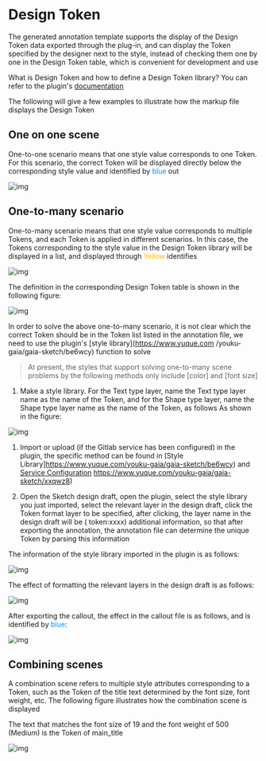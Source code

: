 # Design Token

The generated annotation template supports the display of the Design Token data exported through the plug-in, and can display the Token specified by the designer next to the style, instead of checking them one by one in the Design Token table, which is convenient for development and use

What is Design Token and how to define a Design Token library? You can refer to the plugin's [documentation](https://www.yuque.com/youku-gaia/gaia-sketch/dk7e21)

The following will give a few examples to illustrate how the markup file displays the Design Token

## One on one scene

One-to-one scenario means that one style value corresponds to one Token. For this scenario, the correct Token will be displayed directly below the corresponding style value and identified by <font color="#0091FF">blue</font> out

![img](https://cdn.nlark.com/yuque/0/2022/png/156243/1645671381945-b7b5820c-8d51-4b58-9262-5f61298fb92f.png)

## One-to-many scenario

One-to-many scenario means that one style value corresponds to multiple Tokens, and each Token is applied in different scenarios. In this case, the Tokens corresponding to the style value in the Design Token library will be displayed in a list, and displayed through <font color="#FFB900">Yellow</font> identifies

![img](https://cdn.nlark.com/yuque/0/2022/png/156243/1645671948932-ff8d75d8-f5a9-4748-a33b-3faa17080446.png)

The definition in the corresponding Design Token table is shown in the following figure:

![img](https://cdn.nlark.com/yuque/0/2022/png/156243/1645682804952-542a6d22-05a7-4fc1-b106-eac3589a53d3.png)

In order to solve the above one-to-many scenario, it is not clear which the correct Token should be in the Token list listed in the annotation file, we need to use the plugin's [style library](https://www.yuque.com /youku-gaia/gaia-sketch/be6wcy) function to solve

> At present, the styles that support solving one-to-many scene problems by the following methods only include [color] and [font size]

1. Make a style library. For the Text type layer, name the Text type layer name as the name of the Token, and for the Shape type layer, name the Shape type layer name as the name of the Token, as follows As shown in the figure:

![img](https://cdn.nlark.com/yuque/0/2022/png/156243/1645683027318-cb8d144d-8acb-4ff3-b74c-918b74059c83.png)

1. Import or upload (if the Gitlab service has been configured) in the plugin, the specific method can be found in [Style Library]https://www.yuque.com/youku-gaia/gaia-sketch/be6wcy) and [Service Configuration](https://www.yuque.com/youku-gaia/gaia-sketch/be6wcy) https://www.yuque.com/youku-gaia/gaia-sketch/xxqwz8)

2. Open the Sketch design draft, open the plugin, select the style library you just imported, select the relevant layer in the design draft, click the Token format layer to be specified, after clicking, the layer name in the design draft will be ( token:xxxx) additional information, so that after exporting the annotation, the annotation file can determine the unique Token by parsing this information

The information of the style library imported in the plugin is as follows:

![img](https://cdn.nlark.com/yuque/0/2022/png/156243/1645683919251-35339373-00b7-4b63-993d-41b2d2cd3824.png)

The effect of formatting the relevant layers in the design draft is as follows:

![img](https://cdn.nlark.com/yuque/0/2022/png/156243/1645683919371-a25242c9-745c-49c8-ae7e-da56f56a6691.png)

After exporting the callout, the effect in the callout file is as follows, and is identified by <font color="#0091FF">blue</font>:

![img](https://cdn.nlark.com/yuque/0/2022/png/156243/1645684061457-cf888692-1dc9-441b-b391-c00e811a9828.png)

## Combining scenes

A combination scene refers to multiple style attributes corresponding to a Token, such as the Token of the title text determined by the font size, font weight, etc. The following figure illustrates how the combination scene is displayed

The text that matches the font size of 19 and the font weight of 500 (Medium) is the Token of main_title

![img](https://cdn.nlark.com/yuque/0/2022/png/156243/1645673116390-9624afcb-fab5-491a-91c5-32afd92bc2ba.png)
